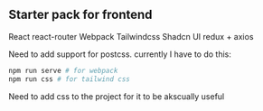 ## Starter pack for frontend

React
react-router
Webpack
Tailwindcss 
Shadcn UI
redux + axios


Need to add support for postcss.
currently I have to do this:

```bash
npm run serve # for webpack
npm run css # for tailwind css
```

Need to add css to the project for it to be akscually useful